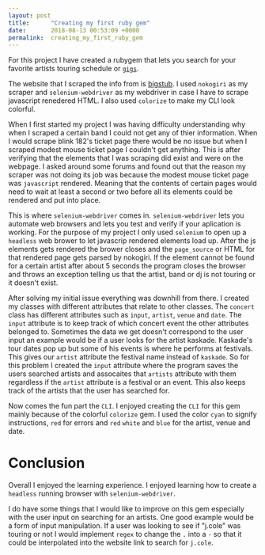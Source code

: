 ```yaml
---
layout: post
title:      "Creating my first ruby gem"
date:       2018-08-13 00:53:09 +0000
permalink:  creating_my_first_ruby_gem
---
```



For this project I have created a rubygem that lets you search for your favorite artists touring schedule or [`gigs`](https://rubygems.org/gems/gigs). 

The website that I scraped the info from is [bigstub](http://bigstub.com). I used ```nokogiri``` as my scraper and ```selenium-webdriver``` as my webdriver in case I have to scrape javascript renedered HTML. I also used ```colorize``` to make my CLI look colorful. 

When I first started my project I was having difficulty understanding why when I scraped a certain band I could not get any of thier information. When I would scrape blink 182's ticket page there would be no issue but when I scraped modest mouse ticket page I couldn't get anything. This is after verifying that the elements that I was scraping did exist and were on the webpage. I asked around some forums and found out that the reason my scraper was not doing its job was because the modest mouse ticket page was `javascript` rendered. Meaning that the contents of certain pages would need to wait at least a second or two before all its elements could be rendered and put into place.

This is where ```selenium-webdriver``` comes in. ```selenium-webdriver``` lets you automate web browsers and lets you test and verify if your aplication is working. For the purpose of my project I only used ```selenium``` to open up a ```headless``` web brower to let javascrip rendered elements load up. After the js elements gets rendered the brower closes and the ```page_source``` or HTML for that rendered page gets  parsed by nokogiri. If the element cannot be found for a certain artist after about 5 seconds the program closes the browser and throws an exception telling us that the artist, band or dj is not touring or it doesn't exist.  

After solving my initial issue everything was downhill from there. I created my classes with different attributes that relate to other classes. The ```concert``` class has different attributes such as `input`, `artist`, `venue` and `date`. The `input` attribute is to keep track of which concert event the other attributes belonged to. Sometimes the data we get doesn't correspond to the user input an example would be if a user looks for the artist kaskade. Kaskade's tour dates pop up but some of his events is where he performs at festivals. This gives our `artist` attribute the festival name instead of `kaskade`. So for this problem I created the `input` attribute where the program saves the users searched artists and assocaites that `artists` attribute with them regardless if the `artist` attribute is a festival or an event. This also keeps track of the artists that the user has searched for.

Now comes the fun part the `CLI`. I enjoyed creating the `CLI` for this gem mainly because of the colorful `colorize` gem. I used the color `cyan` to signify instructions, `red` for errors and `red` `white` and `blue` for the artist, venue and date. 

# Conclusion
Overall I enjoyed the learning experience. I enjoyed learning how to create a `headless` running browser with `selenium-webdriver`.

I do have some things that I would like to improve on this gem especially with the user input on searching for an artists. One good example would be a form of input manipulation. If a user was looking to see if "j.cole" was touring or not I would implement `regex` to change the `.` into a `-` so that it could be interpolated into the website link to search for `j.cole`. 

